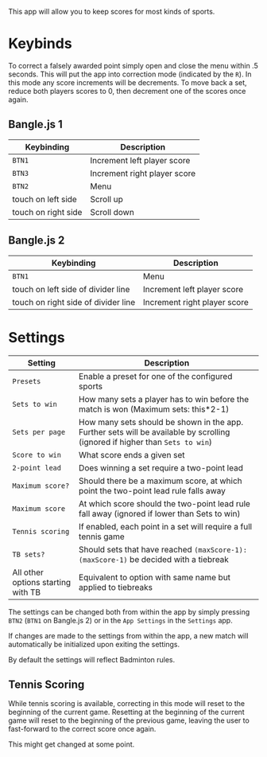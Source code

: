 This app will allow you to keep scores for most kinds of sports.

# Keybinds
To correct a falsely awarded point simply open and close the menu within .5 seconds. This will put the app into correction mode (indicated by the `R`).
In this mode any score increments will be decrements. To move back a set, reduce both players scores to 0, then decrement one of the scores once again.

## Bangle.js 1
| Keybinding          | Description                  |
|---------------------|------------------------------|
| `BTN1`              | Increment left player score  |
| `BTN3`              | Increment right player score |
| `BTN2`              | Menu                         |
| touch on left side  | Scroll up                    |
| touch on right side | Scroll down                  |

## Bangle.js 2
| Keybinding                          | Description                  |
|-------------------------------------|------------------------------|
| `BTN1`                              | Menu                         |
| touch on left side of divider line  | Increment left player score  |
| touch on right side of divider line | Increment right player score |

# Settings
| Setting                            | Description                                                                                                                  |
|------------------------------------|------------------------------------------------------------------------------------------------------------------------------|
| `Presets`                          | Enable a preset for one of the configured sports                                                                             |
| `Sets to win`                      | How many sets a player has to win before the match is won (Maximum sets: this*2-1)                                           |
| `Sets per page`                    | How many sets should be shown in the app. Further sets will be available by scrolling (ignored if higher than `Sets to win`) |
| `Score to win`                     | What score ends a given set                                                                                                  |
| `2-point lead`                     | Does winning a set require a two-point lead                                                                                  |
| `Maximum score?`                   | Should there be a maximum score, at which point the two-point lead rule falls away                                           |
| `Maximum score`                    | At which score should the two-point lead rule fall away (ignored if lower than Sets to win)                                  |
| `Tennis scoring`                   | If enabled, each point in a set will require a full tennis game                                                              |
| `TB sets?`                         | Should sets that have reached `(maxScore-1):(maxScore-1)` be decided with a tiebreak                                         |
| All other options starting with TB | Equivalent to option with same name but applied to tiebreaks                                                                 |

The settings can be changed both from within the app by simply pressing `BTN2` (`BTN1` on Bangle.js 2) or in the `App Settings` in the `Settings` app.

If changes are made to the settings from within the app, a new match will automatically be initialized upon exiting the settings.

By default the settings will reflect Badminton rules.

## Tennis Scoring
While tennis scoring is available, correcting in this mode will reset to the beginning of the current game.
Resetting at the beginning of the current game will reset to the beginning of the previous game, leaving the user to fast-forward to the correct score once again.

This might get changed at some point.
